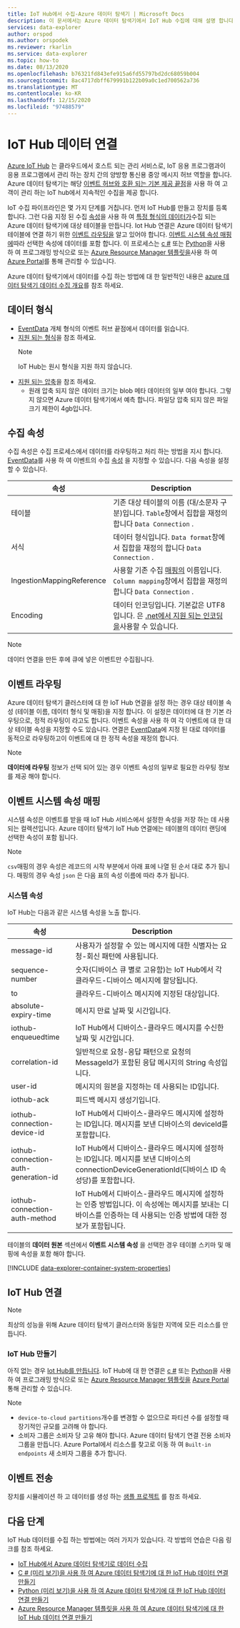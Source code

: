 ```yaml
---
title: IoT Hub에서 수집-Azure 데이터 탐색기 | Microsoft Docs
description: 이 문서에서는 Azure 데이터 탐색기에서 IoT Hub 수집에 대해 설명 합니다.
services: data-explorer
author: orspod
ms.author: orspodek
ms.reviewer: rkarlin
ms.service: data-explorer
ms.topic: how-to
ms.date: 08/13/2020
ms.openlocfilehash: b76321fd843efe915a6fd55797bd2dc68059b004
ms.sourcegitcommit: 8ac4717dbff679991b122b09a0c1ed700562a736
ms.translationtype: MT
ms.contentlocale: ko-KR
ms.lasthandoff: 12/15/2020
ms.locfileid: "97488579"
---
```

# <a name="iot-hub-data-connection"></a>IoT Hub 데이터 연결

[Azure IoT Hub](/azure/iot-hub/about-iot-hub) 는 클라우드에서 호스트 되는 관리 서비스로, IoT 응용 프로그램과이 응용 프로그램에서 관리 하는 장치 간의 양방향 통신용 중앙 메시지 허브 역할을 합니다. Azure 데이터 탐색기는 해당 [이벤트 허브와 호환 되는 기본 제공 끝점](/azure/iot-hub/iot-hub-devguide-messages-d2c#routing-endpoints)을 사용 하 여 고객이 관리 하는 IoT hub에서 지속적인 수집을 제공 합니다.

IoT 수집 파이프라인은 몇 가지 단계를 거칩니다. 먼저 IoT Hub를 만들고 장치를 등록 합니다. 그런 다음 지정 된 수집 [속성](#ingestion-properties)을 사용 하 여 [특정 형식의 데이터가](#data-format)수집 되는 Azure 데이터 탐색기에 대상 테이블을 만듭니다. Iot Hub 연결은 Azure 데이터 탐색기 테이블에 연결 하기 위한 [이벤트 라우팅을](#events-routing) 알고 있어야 합니다. [이벤트 시스템 속성 매핑에](#event-system-properties-mapping)따라 선택한 속성에 데이터를 포함 합니다. 이 프로세스는 [c #](data-connection-iot-hub-csharp.md) 또는 [Python](data-connection-iot-hub-python.md)을 사용 하 여 프로그래밍 방식으로 또는 [Azure Resource Manager 템플릿을](data-connection-iot-hub-resource-manager.md)사용 하 여 [Azure Portal](ingest-data-iot-hub.md)를 통해 관리할 수 있습니다.

Azure 데이터 탐색기에서 데이터를 수집 하는 방법에 대 한 일반적인 내용은 [azure 데이터 탐색기 데이터 수집 개요](ingest-data-overview.md)를 참조 하세요.

## <a name="data-format"></a>데이터 형식

* [EventData](/dotnet/api/microsoft.servicebus.messaging.eventdata?view=azure-dotnet) 개체 형식의 이벤트 허브 끝점에서 데이터를 읽습니다.
* [지원 되는 형식](ingestion-supported-formats.md)을 참조 하세요.
    > [!NOTE]
    > IoT Hub는 원시 형식을 지원 하지 않습니다.
* [지원 되는 압축](ingestion-supported-formats.md#supported-data-compression-formats)을 참조 하세요.
  * 원래 압축 되지 않은 데이터 크기는 blob 메타 데이터의 일부 여야 합니다. 그렇지 않으면 Azure 데이터 탐색기에서 예측 합니다. 파일당 압축 되지 않은 파일 크기 제한이 4gb입니다.

## <a name="ingestion-properties"></a>수집 속성

수집 속성은 수집 프로세스에서 데이터를 라우팅하고 처리 하는 방법을 지시 합니다. [EventData](/dotnet/api/microsoft.servicebus.messaging.eventdata.properties?view=azure-dotnet#Microsoft_ServiceBus_Messaging_EventData_Properties)를 사용 하 여 이벤트의 수집 [속성](ingestion-properties.md) 을 지정할 수 있습니다. 다음 속성을 설정할 수 있습니다.

|속성 |Description|
|---|---|
| 테이블 | 기존 대상 테이블의 이름 (대/소문자 구분)입니다. `Table`창에서 집합을 재정의 합니다 `Data Connection` . |
| 서식 | 데이터 형식입니다. `Data format`창에서 집합을 재정의 합니다 `Data Connection` . |
| IngestionMappingReference | 사용할 기존 수집 [매핑의](kusto/management/create-ingestion-mapping-command.md) 이름입니다. `Column mapping`창에서 집합을 재정의 합니다 `Data Connection` .|
| Encoding |  데이터 인코딩입니다. 기본값은 UTF8입니다. 은 [.net에서 지원 되는 인코딩을](/dotnet/api/system.text.encoding?view=netframework-4.8#remarks)사용할 수 있습니다. |

> [!NOTE]
> 데이터 연결을 만든 후에 큐에 넣은 이벤트만 수집됩니다.

## <a name="events-routing"></a>이벤트 라우팅

Azure 데이터 탐색기 클러스터에 대 한 IoT Hub 연결을 설정 하는 경우 대상 테이블 속성 (테이블 이름, 데이터 형식 및 매핑)을 지정 합니다. 이 설정은 데이터에 대 한 기본 라우팅으로, 정적 라우팅이 라고도 합니다.
이벤트 속성을 사용 하 여 각 이벤트에 대 한 대상 테이블 속성을 지정할 수도 있습니다. 연결은 [EventData](/dotnet/api/microsoft.servicebus.messaging.eventdata.properties?view=azure-dotnet#Microsoft_ServiceBus_Messaging_EventData_Properties)에 지정 된 대로 데이터를 동적으로 라우팅하고이 이벤트에 대 한 정적 속성을 재정의 합니다.

> [!Note]
> **데이터에 라우팅** 정보가 선택 되어 있는 경우 이벤트 속성의 일부로 필요한 라우팅 정보를 제공 해야 합니다.

## <a name="event-system-properties-mapping"></a>이벤트 시스템 속성 매핑

시스템 속성은 이벤트를 받을 때 IoT Hub 서비스에서 설정한 속성을 저장 하는 데 사용 되는 컬렉션입니다. Azure 데이터 탐색기 IoT Hub 연결에는 테이블의 데이터 랜딩에 선택한 속성이 포함 됩니다.

> [!Note]
> `csv`매핑의 경우 속성은 레코드의 시작 부분에서 아래 표에 나열 된 순서 대로 추가 됩니다. 매핑의 경우 속성 `json` 은 다음 표의 속성 이름에 따라 추가 됩니다.

### <a name="system-properties"></a>시스템 속성

IoT Hub는 다음과 같은 시스템 속성을 노출 합니다.

|속성 |Description|
|---|---|
| message-id | 사용자가 설정할 수 있는 메시지에 대한 식별자는 요청-회신 패턴에 사용됩니다. |
| sequence-number | 숫자(디바이스 큐 별로 고유함)는 IoT Hub에서 각 클라우드-디바이스 메시지에 할당됩니다. |
| to | 클라우드-디바이스 메시지에 지정된 대상입니다. |
| absolute-expiry-time | 메시지 만료 날짜 및 시간입니다. |
| iothub-enqueuedtime | IoT Hub에서 디바이스-클라우드 메시지를 수신한 날짜 및 시간입니다. |
| correlation-id| 일반적으로 요청-응답 패턴으로 요청의 MessageId가 포함된 응답 메시지의 String 속성입니다. |
| user-id| 메시지의 원본을 지정하는 데 사용되는 ID입니다. |
| iothub-ack| 피드백 메시지 생성기입니다. |
| iothub-connection-device-id| IoT Hub에서 디바이스-클라우드 메시지에 설정하는 ID입니다. 메시지를 보낸 디바이스의 deviceId를 포함합니다. |
| iothub-connection-auth-generation-id| IoT Hub에서 디바이스-클라우드 메시지에 설정하는 ID입니다. 메시지를 보낸 디바이스의 connectionDeviceGenerationId(디바이스 ID 속성당)를 포함합니다. |
| iothub-connection-auth-method| IoT Hub에서 디바이스-클라우드 메시지에 설정하는 인증 방법입니다. 이 속성에는 메시지를 보내는 디바이스를 인증하는 데 사용되는 인증 방법에 대한 정보가 포함됩니다. |

테이블의 **데이터 원본** 섹션에서 **이벤트 시스템 속성** 을 선택한 경우 테이블 스키마 및 매핑에 속성을 포함 해야 합니다.

[!INCLUDE [data-explorer-container-system-properties](includes/data-explorer-container-system-properties.md)]

## <a name="iot-hub-connection"></a>IoT Hub 연결

> [!Note]
> 최상의 성능을 위해 Azure 데이터 탐색기 클러스터와 동일한 지역에 모든 리소스를 만듭니다.

### <a name="create-an-iot-hub"></a>IoT Hub 만들기

아직 없는 경우 [Iot Hub를 만듭니다](ingest-data-iot-hub.md#create-an-iot-hub). IoT Hub에 대 한 연결은 [c #](data-connection-iot-hub-csharp.md) 또는 [Python](data-connection-iot-hub-python.md)을 사용 하 여 프로그래밍 방식으로 또는 [Azure Resource Manager 템플릿을](data-connection-iot-hub-resource-manager.md) [Azure Portal](ingest-data-iot-hub.md)통해 관리할 수 있습니다.

> [!Note]
> * `device-to-cloud partitions`개수를 변경할 수 없으므로 파티션 수를 설정할 때 장기적인 규모를 고려해 야 합니다.
> * 소비자 그룹은 소비자 당 고유 해야 합니다. Azure 데이터 탐색기 연결 전용 소비자 그룹을 만듭니다. Azure Portal에서 리소스를 찾고로 이동 하 여 `Built-in endpoints` 새 소비자 그룹을 추가 합니다.

## <a name="sending-events"></a>이벤트 전송

장치를 시뮬레이션 하 고 데이터를 생성 하는 [샘플 프로젝트](https://github.com/Azure-Samples/azure-iot-samples-csharp/tree/master/iot-hub/Quickstarts/SimulatedDevice) 를 참조 하세요.

## <a name="next-steps"></a>다음 단계

IoT Hub 데이터를 수집 하는 방법에는 여러 가지가 있습니다. 각 방법의 연습은 다음 링크를 참조 하세요.

* [IoT Hub에서 Azure 데이터 탐색기로 데이터 수집](ingest-data-iot-hub.md)
* [C # (미리 보기)을 사용 하 여 Azure 데이터 탐색기에 대 한 IoT Hub 데이터 연결 만들기](data-connection-iot-hub-csharp.md)
* [Python (미리 보기)을 사용 하 여 Azure 데이터 탐색기에 대 한 IoT Hub 데이터 연결 만들기](data-connection-iot-hub-python.md)
* [Azure Resource Manager 템플릿을 사용 하 여 Azure 데이터 탐색기에 대 한 IoT Hub 데이터 연결 만들기](data-connection-iot-hub-resource-manager.md)
